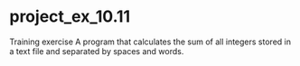 # project_ex_10.11
Training exercise
A program that calculates the sum of all integers stored in a text file and separated by spaces and words.
